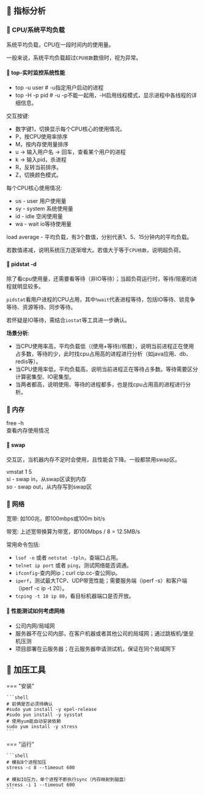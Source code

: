 ## 📌 指标分析

### 🚁 CPU/系统平均负载

系统平均负载，CPU在一段时间内的使用量。

一般来说，系统平均负载超过`CPU核数`数倍时，视为异常。

#### 🔧 top-实时监控系统性能
 
* top -u user  # -u指定用户启动的进程
* top -H -p pid  # -u -p不能一起用，-H启用线程模式，显示进程中各线程的详细信息。

交互按键: 

* 数字键1，切换显示每个CPU核心的使用情况。
* P，按CPU使用率排序
* M，按内存使用量排序
* u -> 输入用户名 -> 回车，查看某个用户的进程
* k -> 输入pid，杀进程
* R，反转当前排序。
* Z，切换颜色模式。

每个CPU核心使用情况: 

* us - user 用户使用量
* sy - system 系统使用量
* id - idle 空闲使用量
* wa - wait io等待使用量

load average - 平均负载，有3个数值，分别代表1、5、15分钟内的平均负载。

若数值递减，说明系统压力逐渐增大。若值大于等于`CPU核数`，说明超负荷。

#### 🔧 pidstat -d

除了看cpu使用量，还需要看等待（非IO等待）；当超负荷运行时，等待/阻塞的进程就明显较多。

`pidstat`看用户进程的CPU占用，其中`%wait`代表进程等待，包括IO等待、锁竞争等待、资源等待、同步等待。

若怀疑是IO等待，需结合`iostat`等工具进一步确认。

**场景分析**: 

* 当CPU使用率高，平均负载低（(使用+等待)/核数），说明当前进程正在使用占多数，等待的少，此时找cpu占用高的进程进行分析（如java应用、db、redis等）。
* 当CPU使用率低，平均负载高，说明当前进程正在等待占多数。等待需要区分计算密集型、IO密集型。
* 当两者都高，说明使用、等待的进程都多，也是找cpu占用高的进程进行分析。

### 🚁 内存

free -h  
查看内存使用情况

#### 🔧 swap

交互区，当机器内存不足时会使用，且性能会下降。一般都禁用swap区。

vmstat 1 5  
si - swap in，从swap区读到内存  
so - swap out，从内存写到swap区

### 🚁 网络

宽带: 如100兆，即100mbps或100m bit/s

带宽: 上述宽带换算为带宽，即100Mbps / 8 = 12.5MB/s

常用命令包括: 

* `lsof -n` 或者 `netstat -tpln`，查端口占用。
* `telnet ip port` 或者 `ping`，测试网络能否调通。
* `ifconfig`-查内网ip；curl cip.cc-查公网ip。
* `iperf`，测试最大TCP、UDP带宽性能；需要服务端（iperf -s）和客户端（iperf -c ip -t 20）。
* `tcping -t 10 ip 80`，看目标机器端口是否开放。

#### 🔧 性能测试如何考虑网络

* 公司内网/局域网
* 服务器不在公司内部，在客户机器或者其他公司的局域网；通过跳板机/堡垒机压测
* 项目部署在云服务器；在云服务器申请测试机，保证在同个局域网下

## 📌 加压工具

=== "安装"

    ```shell
    # 前俩是否必须待确认
    #sudo yum install -y epel-release
    #sudo yun install -y sysstat
    # 使用yum能自动安装依赖
    sudo yum install -y stress
    ```

=== "运行"

    ```shell
    # 模拟8个进程加压
    stress -c 8 --timeout 600
    
    # 模拟IO压力，单个进程不断执行sync（内存映射到磁盘）
    stress -i 1 --timeout 600
    ```
